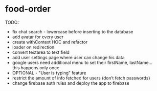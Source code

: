 # food-order

TODO:

- fix chat search - lowercase before inserting to the database
- add avatar for every user
- create withContext HOC and refactor
- loader on redirection
- convert textarea to text field
- add user settings page where user can change his data
- google users need additional menu to set their firstName, lastName... this happens only once
- OPTIONAL - "User is typing" feature
- restrict the amount of info fetched for users (don't fetch passwords)
- change firebase auth rules and deploy the app to firebase
